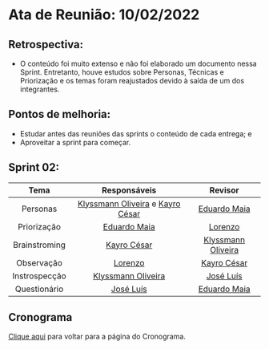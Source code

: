 # Ata de Reunião: 10/02/2022

## Retrospectiva:
- O conteúdo foi muito extenso e não foi elaborado um documento nessa Sprint. Entretanto, houve estudos sobre Personas, Técnicas e Priorização e os temas foram reajustados devido à saída de um dos integrantes.

## Pontos de melhoria:
- Estudar antes das reuniões das sprints o conteúdo de cada entrega; e
- Aproveitar a sprint para começar.

## Sprint 02:
| Tema | Responsáveis | Revisor |
| :-: | :-: | :-: |
| Personas | [Klyssmann Oliveira][klyssmann-github]  e [Kayro César][kayro-github] | [Eduardo Maia][eduardo-github] |
| Priorização | [Eduardo Maia][eduardo-github] | [Lorenzo][lorenzo-github]  |
| Brainstroming | [Kayro César][kayro-github] | [Klyssmann Oliveira][klyssmann-github] |
| Observação | [Lorenzo][lorenzo-github] | [Kayro César][kayro-github] |
| Instrospecção | [Klyssmann Oliveira][klyssmann-github] | [José Luís][jose-github] |
| Questionário | [José Luís][jose-github]  | [Eduardo Maia][eduardo-github] |






[eduardo-github]:https://github.com/eduardomr
[klyssmann-github]:https://github.com/klyssmannoliveira
[jose-github]:https://github.com/joseluis-rt
[augusto-github]:https://github.com/augustocrmg
[lorenzo-github]:https://github.com/lorenzo7377
[kayro-github]:https://github.com/kayrocesar



## Cronograma

[Clique aqui](https://requisitos-de-software.github.io/2021.2-PontoFacil/planejamento/cronograma/) para voltar para a página do Cronograma.